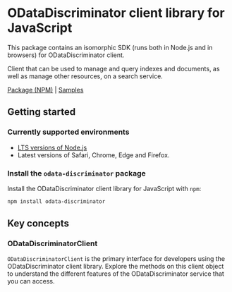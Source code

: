 # ODataDiscriminator client library for JavaScript

This package contains an isomorphic SDK (runs both in Node.js and in browsers) for ODataDiscriminator client.

Client that can be used to manage and query indexes and documents, as well as manage other resources, on a search service.

[Package (NPM)](https://www.npmjs.com/package/odata-discriminator) |
[Samples](https://github.com/Azure-Samples/azure-samples-js-management)

## Getting started

### Currently supported environments

- [LTS versions of Node.js](https://nodejs.org/about/releases/)
- Latest versions of Safari, Chrome, Edge and Firefox.


### Install the `odata-discriminator` package

Install the ODataDiscriminator client library for JavaScript with `npm`:

```bash
npm install odata-discriminator
```


## Key concepts

### ODataDiscriminatorClient

`ODataDiscriminatorClient` is the primary interface for developers using the ODataDiscriminator client library. Explore the methods on this client object to understand the different features of the ODataDiscriminator service that you can access.

